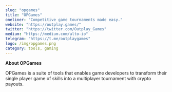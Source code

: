 ```yaml
---
slug: "opgames"
title: "OPGames"
oneliner: "Competitive game tournaments made easy."
website: "https://outplay.games/"
twitter: "https://twitter.com/Outplay_Games"
medium: "https://medium.com/alto-io"
telegram: "https://t.me/outplaygames"
logo: /img/opgames.png
category: tools, gaming
---
```


<b>About OPGames</b>

OPGames is a suite of tools that enables game developers to transform their single player game of skills into a multiplayer tournament with crypto payouts.
